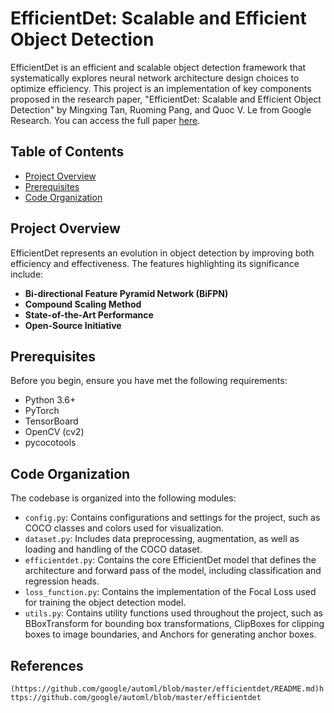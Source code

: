 # EfficientDet: Scalable and Efficient Object Detection

EfficientDet is an efficient and scalable object detection framework that systematically explores neural network architecture design choices to optimize efficiency. This project is an implementation of key components proposed in the research paper, "EfficientDet: Scalable and Efficient Object Detection" by Mingxing Tan, Ruoming Pang, and Quoc V. Le from Google Research. You can access the full paper [here](https://arxiv.org/abs/1911.09070).

## Table of Contents

- [Project Overview](#project-overview)
- [Prerequisites](#prerequisites)
- [Code Organization](#code-organization)

## Project Overview

EfficientDet represents an evolution in object detection by improving both efficiency and effectiveness. The features highlighting its significance include:

- **Bi-directional Feature Pyramid Network (BiFPN)**
- **Compound Scaling Method**
- **State-of-the-Art Performance**
- **Open-Source Initiative**
  
## Prerequisites

Before you begin, ensure you have met the following requirements:

- Python 3.6+
- PyTorch
- TensorBoard
- OpenCV (cv2)
- pycocotools
  
## Code Organization

The codebase is organized into the following modules:

- `config.py`: Contains configurations and settings for the project, such as COCO classes and colors used for visualization.
- `dataset.py`: Includes data preprocessing, augmentation, as well as loading and handling of the COCO dataset.
- `efficientdet.py`: Contains the core EfficientDet model that defines the architecture and forward pass of the model, including classification and regression heads.
- `loss_function.py`: Contains the implementation of the Focal Loss used for training the object detection model.
- `utils.py`: Contains utility functions used throughout the project, such as BBoxTransform for bounding box transformations, ClipBoxes for clipping boxes to image boundaries, and Anchors for generating anchor boxes.

## References

` (https://github.com/google/automl/blob/master/efficientdet/README.md)https://github.com/google/automl/blob/master/efficientdet 
`
